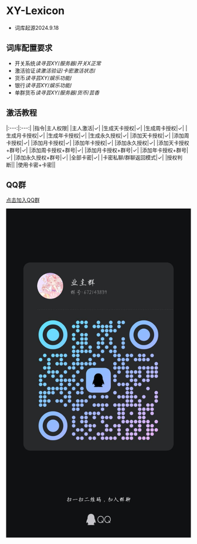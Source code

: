 # XY-Lexicon

- 词库起源2024.9.18

## 词库配置要求
- 开关系统$读 寻芸XY/服务器/开关 X 正常$
- 激活验证$读 激活验证/卡密激活状态/%群号% X 未激活$
- 货币$读 寻芸XY/娱乐功能/%群号%/货币/芸香 %QQ% 0$
- 银行$读 寻芸XY/娱乐功能/%群号%/银行/芸香 %QQ% 0$
- 单群货币$读 寻芸XY/服务器/货币/芸香 %群号% 0$

## 激活教程

|:---:|:---:|
|指令|主人权限|
|主人激活|✓|
|生成天卡授权|✓|
|生成周卡授权|✓|
|生成月卡授权|✓|
|生成年卡授权|✓|
|生成永久授权|✓|
|添加天卡授权|✓|
|添加周卡授权|✓|
|添加月卡授权|✓|
|添加年卡授权|✓|
|添加永久授权|✓|
|添加天卡授权+群号|✓|
|添加周卡授权+群号|✓|
|添加月卡授权+群号|✓|
|添加年卡授权+群号|✓|
|添加永久授权+群号|✓|
|全部卡密|✓|
|卡密私聊/群聊返回模式|✓|
|授权判断||
|使用卡密+卡密||

## QQ群
[点击加入QQ群](https://qun.qq.com/universal-share/share?ac=1&authKey=4qJdAEsaa8pcxEnb08bFWWRxwJE5JE1q2%2Fvc1ZEV7db9MulnAq49cgSRLbCR2aVy&busi_data=eyJncm91cENvZGUiOiI2NzIxNDM4MzkiLCJ0b2tlbiI6ImdDeEUrNjFlbGhxRllwY0c4azQ5UVU5RWlHTXhMeWtLazZFSmd2bTR6NGhwRG5tNDk1djBFKzhQKzMxRU0rVG0iLCJ1aW4iOiIxNDgwNDU5MjAxIn0%3D&data=mZyGPMtmE8ubcgDhu6TtTLOcQYGVNOPjIHmJ9dQFTCqs87AyBlfnw8Em1SflPRHqo4lssmK9-rhD_ABHxnxsQA&svctype=4&tempid=h5_group_info)

![QQ群二维码](QQgroup.jpg)
